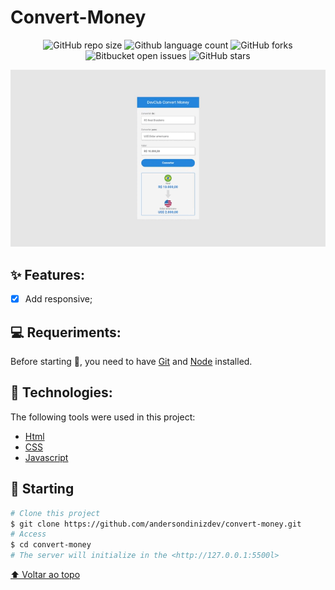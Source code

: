 # Convert-Money

<!---Esses são exemplos. Veja https://shields.io para outras pessoas ou para personalizar este conjunto de escudos. Você pode querer incluir dependências, status do projeto e informações de licença aqui--->

<p align="center">
  <img alt="GitHub repo size" src="https://img.shields.io/github/repo-size/andersondinizdev/convert-money?style=for-the-badge">

  <img alt="Github language count" src="https://img.shields.io/github/languages/count/andersondinizdev/convert-money?style=for-the-badge">

  <img alt="GitHub forks" src="https://img.shields.io/github/forks/andersondinizdev/convert-money?style=for-the-badge">

   <img alt="Bitbucket open issues" src="https://img.shields.io/bitbucket/issues/andersondinizdev/convert-money?style=for-the-badge">

   <img alt="GitHub stars" src="https://img.shields.io/github/stars/andersondinizdev/convert-money?style=for-the-badge"/> 

</p>

<p align="center">
<img src="/assets/print.gif" alt="exemplo imagem"/>
 </p>

## ✨ Features:

- [x] Add responsive;

## 💻 Requeriments:

Before starting :checkered_flag:, you need to have [Git](https://git-scm.com) and [Node](https://nodejs.org/en/) installed.

## 🚀 Technologies:

The following tools were used in this project:

- [Html](https://developer.mozilla.org/pt-BR/docs/Web/HTML/Element/html/)  
- [CSS](https://developer.mozilla.org/pt-BR/docs/Web/CSS) 
- [Javascript](https://developer.mozilla.org/pt-BR/docs/Web/JavaScript)

## :checkered_flag: Starting ##

```bash
# Clone this project
$ git clone https://github.com/andersondinizdev/convert-money.git
# Access
$ cd convert-money
# The server will initialize in the <http://127.0.0.1:5500l>
```
[⬆ Voltar ao topo](#convert-money)<br>
